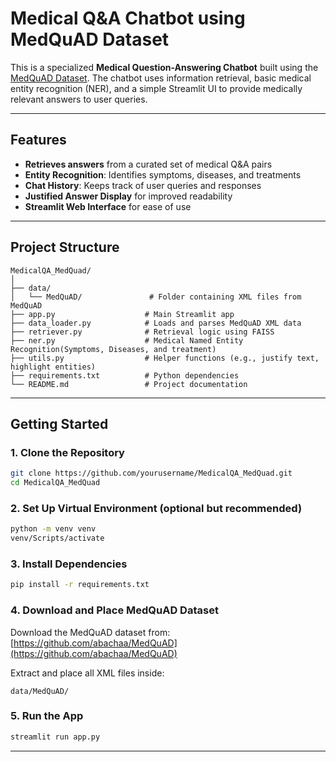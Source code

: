 
#  Medical Q&A Chatbot using MedQuAD Dataset

This is a specialized **Medical Question-Answering Chatbot** built using the [MedQuAD Dataset](https://github.com/abachaa/MedQuAD). The chatbot uses information retrieval, basic medical entity recognition (NER), and a simple Streamlit UI to provide medically relevant answers to user queries.

---

##  Features

-  **Retrieves answers** from a curated set of medical Q&A pairs
-  **Entity Recognition**: Identifies symptoms, diseases, and treatments
-  **Chat History**: Keeps track of user queries and responses
-  **Justified Answer Display** for improved readability
-  **Streamlit Web Interface** for ease of use

---

##  Project Structure

```
MedicalQA_MedQuad/
│
├── data/
│   └── MedQuAD/               # Folder containing XML files from MedQuAD
├── app.py                    # Main Streamlit app
├── data_loader.py            # Loads and parses MedQuAD XML data
├── retriever.py              # Retrieval logic using FAISS
├── ner.py                    # Medical Named Entity Recognition(Symptoms, Diseases, and treatment)
├── utils.py                  # Helper functions (e.g., justify text, highlight entities)
├── requirements.txt          # Python dependencies
└── README.md                 # Project documentation
```

---

##  Getting Started

### 1. Clone the Repository

```bash
git clone https://github.com/yourusername/MedicalQA_MedQuad.git
cd MedicalQA_MedQuad
```

### 2. Set Up Virtual Environment (optional but recommended)

```bash
python -m venv venv
venv/Scripts/activate  
```

### 3. Install Dependencies

```bash
pip install -r requirements.txt
```

### 4. Download and Place MedQuAD Dataset

Download the MedQuAD dataset from:
[https://github.com/abachaa/MedQuAD](https://github.com/abachaa/MedQuAD)

Extract and place all XML files inside:

```
data/MedQuAD/
```

### 5. Run the App

```bash
streamlit run app.py
```

---


